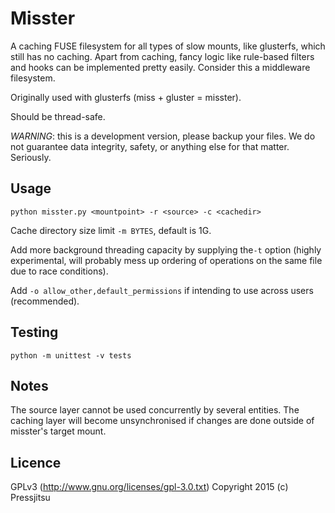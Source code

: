 Misster
=======

A caching FUSE filesystem for all types of slow mounts, like glusterfs, which still has no caching. Apart from caching, fancy logic like rule-based filters and hooks can be implemented pretty easily. Consider this a middleware filesystem.

Originally used with glusterfs (miss + gluster = misster).

Should be thread-safe.

*WARNING*: this is a development version, please backup your files. We do not guarantee data integrity, safety, or anything else for that matter. Seriously.

Usage
-----

`python misster.py <mountpoint> -r <source> -c <cachedir>`

Cache directory size limit `-m BYTES`, default is 1G.

Add more background threading capacity by supplying the`-t` option (highly experimental, will probably mess up ordering of operations on the same file due to race conditions).

Add `-o allow_other,default_permissions` if intending to use across users (recommended).

Testing
-------

`python -m unittest -v tests`

Notes
-----

The source layer cannot be used concurrently by several entities. The caching layer will become unsynchronised if changes are done outside of misster's target mount.

Licence
-------

GPLv3 (http://www.gnu.org/licenses/gpl-3.0.txt) Copyright 2015 (c) Pressjitsu
